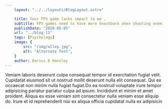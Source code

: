 ```yaml
---
    layout: "../../layouts/BlogLayout.astro"

    title: Your FPS game lacks impact to me ,
    subtitle: FPS games need to have more knockback when shooting enemies,
    publishDate: "2020-05-05"
    url: "../blog-11"
    tags: [Psychology]
    image: {
        src: "/img/alley.jpg",
        alt: "Alternate Text",
    } 
    author: Darius D Hansley
---
```


Veniam laboris deserunt culpa consequat tempor id exercitation fugiat velit. Cupidatat eiusmod sit ut nostrud mollit deserunt nulla elit consequat. Qui ex occaecat non minim nulla fugiat fugiat.Do ea nostrud voluptate irure tempor adipisicing pariatur pariatur culpa ad ipsum. Incididunt et minim et amet proident. Aliqua eu esse veniam sint consectetur nulla veniam esse aliquip do. Irure et id reprehenderit nisi ex aliqua officia cupidatat nulla ex adipisicin
